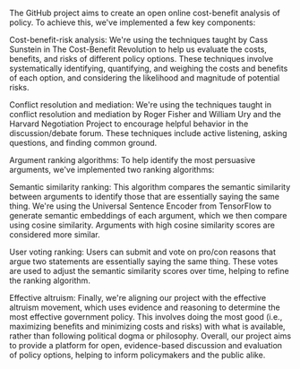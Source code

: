 The GitHub project aims to create an open online cost-benefit analysis of policy. To achieve this, we've implemented a few key components:

Cost-benefit-risk analysis: We're using the techniques taught by Cass Sunstein in The Cost-Benefit Revolution to help us evaluate the costs, benefits, and risks of different policy options. These techniques involve systematically identifying, quantifying, and weighing the costs and benefits of each option, and considering the likelihood and magnitude of potential risks.

Conflict resolution and mediation: We're using the techniques taught in conflict resolution and mediation by Roger Fisher and William Ury and the Harvard Negotiation Project to encourage helpful behavior in the discussion/debate forum. These techniques include active listening, asking questions, and finding common ground.

Argument ranking algorithms: To help identify the most persuasive arguments, we've implemented two ranking algorithms:

Semantic similarity ranking: This algorithm compares the semantic similarity between arguments to identify those that are essentially saying the same thing. We're using the Universal Sentence Encoder from TensorFlow to generate semantic embeddings of each argument, which we then compare using cosine similarity. Arguments with high cosine similarity scores are considered more similar.

User voting ranking: Users can submit and vote on pro/con reasons that argue two statements are essentially saying the same thing. These votes are used to adjust the semantic similarity scores over time, helping to refine the ranking algorithm.

Effective altruism: Finally, we're aligning our project with the effective altruism movement, which uses evidence and reasoning to determine the most effective government policy. This involves doing the most good (i.e., maximizing benefits and minimizing costs and risks) with what is available, rather than following political dogma or philosophy.
Overall, our project aims to provide a platform for open, evidence-based discussion and evaluation of policy options, helping to inform policymakers and the public alike.
